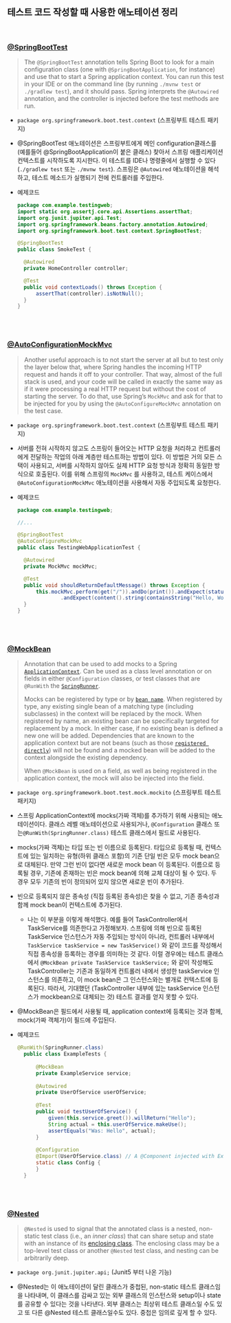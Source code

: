 ## 테스트 코드 작성할 때 사용한 애노테이션 정리

<br>

### [@SpringBootTest](https://spring.io/guides/gs/testing-web/)

> The `@SpringBootTest` annotation tells Spring Boot to look for a main configuration class (one with `@SpringBootApplication`, for instance) and use that to start a Spring application context. You can run this test in your IDE or on the command line (by running `./mvnw test` or `./gradlew test`), and it should pass. Spring interprets the `@Autowired` annotation, and the controller is injected before the test methods are run.

- `package org.springframework.boot.test.context` (스프링부트 테스트 패키지)

- @SpringBootTest 애노테이션은 스프링부트에게 메인 configuration클래스를 (예를들어 @SpringBootApplication이 붙은 클래스) 찾아서 스프링 애플리케이션 컨텍스트를 시작하도록 지시한다. 이 테스트를 IDE나 명령줄에서 실행할 수 있다 (`./gradlew test` 또는 `./mvnw test`). 스프링은 `@Autowired` 애노테이션을 해석하고, 테스트 메소드가 실행되기 전에 컨트롤러를 주입한다. 

- 예제코드

  ```java
  package com.example.testingweb;
  import static org.assertj.core.api.Assertions.assertThat;
  import org.junit.jupiter.api.Test;
  import org.springframework.beans.factory.annotation.Autowired;
  import org.springframework.boot.test.context.SpringBootTest;
  
  @SpringBootTest
  public class SmokeTest {
  
  	@Autowired
  	private HomeController controller;
  
  	@Test
  	public void contextLoads() throws Exception {
  		assertThat(controller).isNotNull();
  	}
  }
  ```

<br>

<br>

### [@AutoConfigurationMockMvc](https://spring.io/guides/gs/testing-web/)

> Another useful approach is to not start the server at all but to test only the layer below that, where Spring handles the incoming HTTP request and hands it off to your controller. That way, almost of the full stack is used, and your code will be called in exactly the same way as if it were processing a real HTTP request but without the cost of starting the server. To do that, use Spring’s `MockMvc` and ask for that to be injected for you by using the `@AutoConfigureMockMvc` annotation on the test case. 

- `package org.springframework.boot.test.context` (스프링부트 테스트 패키지)

- 서버를 전혀 시작하지 않고도 스프링이 들어오는 HTTP 요청을 처리하고 컨트롤러에게 전달하는 작업의 아래 계층만 테스트하는 방법이 있다. 이 방법은 거의 모든 스택이 사용되고, 서버를 시작하지 않아도 실제 HTTP 요청 방식과 정확히 동일한 방식으로 호출된다. 이를 위해 스프링의 `MockMvc` 를 사용하고, 테스트 케이스에서 `@AutoConfigurationMockMvc` 애노테이션을 사용해서 자동 주입되도록 요청한다. 

- 예제코드

  ```java
  package com.example.testingweb;
  
  //...
  
  @SpringBootTest
  @AutoConfigureMockMvc
  public class TestingWebApplicationTest {
  
  	@Autowired
  	private MockMvc mockMvc;
  
  	@Test
  	public void shouldReturnDefaultMessage() throws Exception {
  		this.mockMvc.perform(get("/")).andDo(print()).andExpect(status().isOk())
  				.andExpect(content().string(containsString("Hello, World")));
  	}
  }
  ```

<br>

<br>

### [@MockBean](https://docs.spring.io/spring-boot/docs/current/api/org/springframework/boot/test/mock/mockito/MockBean.html)

> Annotation that can be used to add mocks to a Spring [`ApplicationContext`](https://docs.spring.io/spring-framework/docs/6.0.10/javadoc-api/org/springframework/context/ApplicationContext.html). Can be used as a class level annotation or on fields in either `@Configuration` classes, or test classes that are `@RunWith` the [`SpringRunner`](https://docs.spring.io/spring-framework/docs/6.0.10/javadoc-api/org/springframework/test/context/junit4/SpringRunner.html).
>
> Mocks can be registered by type or by [`bean name`](https://docs.spring.io/spring-boot/docs/current/api/org/springframework/boot/test/mock/mockito/MockBean.html#name()). When registered by type, any existing single bean of a matching type (including subclasses) in the context will be replaced by the mock. When registered by name, an existing bean can be specifically targeted for replacement by a mock. In either case, if no existing bean is defined a new one will be added. Dependencies that are known to the application context but are not beans (such as those [`registered directly`](https://docs.spring.io/spring-framework/docs/6.0.10/javadoc-api/org/springframework/beans/factory/config/ConfigurableListableBeanFactory.html#registerResolvableDependency(java.lang.Class,java.lang.Object))) will not be found and a mocked bean will be added to the context alongside the existing dependency.
>
> When `@MockBean` is used on a field, as well as being registered in the application context, the mock will also be injected into the field. 

- `package org.springframework.boot.test.mock.mockito` (스프링부트 테스트 패키지)

- 스프링 ApplicationContext에 mocks(가짜 객체)를 추가하기 위해 사용되는 애노테이션이다. 클래스 레벨 애노테이션으로 사용되거나, `@Configuration` 클래스 또는`@RunWith(SpringRunner.class)` 테스트 클래스에서 필드로 사용된다. 

- mocks(가짜 객체)는 타입 또는 빈 이름으로 등록된다. 타입으로 등록될 때, 컨텍스트에 있는 일치하는 유형(하위 클래스 포함)의 기존 단일 빈은 모두 mock bean으로 대체된다. 만약 그런 빈이 없다면 새로운 mock bean 이 등록된다. 이름으로 등록될 경우, 기존에 존재하는 빈은 mock bean에 의해 교체 대상이 될 수 있다. 두 경우 모두 기존의 빈이 정의되어 있지 않으면 새로운 빈이 추가된다. 

- 빈으로 등록되지 않은 종속성 (직접 등록된 종속성)은 찾을 수 없고, 기존 종속성과 함께 mock bean이 컨텍스트에 추가된다. 
  -  나는 이 부분을 이렇게 해석했다. 예를 들어 TaskController에서 TaskService를 의존한다고 가정해보자. 스프링에 의해 빈으로 등록된 TaskService 인스턴스가 자동 주입되는 방식이 아니라, 컨트롤러 내부에서  `TaskService taskService = new TaskService()` 와 같이 코드를 작성해서 직접 종속성을 등록하는 경우를 의미하는 것 같다. 이럴 경우에는 테스트 클래스에서 `@MockBean private TaskService taskService;` 와 같이 작성해도 TaskController는 기존과 동일하게 컨트롤러 내에서 생성한 taskService 인스턴스를 의존하고, 이 mock bean은 그 인스턴스와는 별개로 컨텍스트에 등록된다. 따라서, 기대했던 (TaskController 내부에 있는 taskService 인스턴스가 mockbean으로 대체되는 것) 테스트 결과를 얻지 못할 수 있다. 

- @MockBean은 필드에서 사용될 때, application context에 등록되는 것과 함께, mock(가짜 객체가)이 필드에 주입된다. 

- 예제코드

  ```java
  @RunWith(SpringRunner.class)
    public class ExampleTests {
   
        @MockBean
        private ExampleService service;
   
        @Autowired
        private UserOfService userOfService;
   
        @Test
        public void testUserOfService() {
            given(this.service.greet()).willReturn("Hello");
            String actual = this.userOfService.makeUse();
            assertEquals("Was: Hello", actual);
        }
   
        @Configuration
        @Import(UserOfService.class) // A @Component injected with ExampleService
        static class Config {
        }
    }
  ```

<br><br>

### [@Nested](https://junit.org/junit5/docs/5.8.1/api/org.junit.jupiter.api/org/junit/jupiter/api/Nested.html)

> `@Nested` is used to signal that the annotated class is a nested, non-static test class (i.e., an *inner class*) that can share setup and state with an instance of its [enclosing class](https://docs.oracle.com/en/java/javase/11/docs/api/java.base/java/lang/Class.html#getEnclosingClass()). The enclosing class may be a top-level test class or another `@Nested` test class, and nesting can be arbitrarily deep.

- `package org.junit.jupiter.api;` (Junit5 부터 나온 기능)

- @Nested는 이 애노테이션이 달린 클래스가 중첩된, non-static 테스트 클래스임을 나타내며, 이 클래스를 감싸고 있는 외부 클래스의 인스턴스와 setup이나 state를 공유할 수 있다는 것을 나타낸다. 외부 클래스는 최상위 테스트 클래스일 수도 있고 또 다른 @Nested 테스트 클래스일수도 있다. 중첩은 임의로 깊게 할 수 있다. 